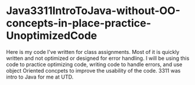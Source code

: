 # Java3311IntroToJava-without-OO-concepts-in-place-practice-UnoptimizedCode
Here is my code I've written for class assignments. Most of it is quickly written and not optimized or designed for error handling. I will be using this code to practice optimizing code, writing code to handle errors, and use object Oriented concpets to improve the usability of the code. 3311 was intro to Java for me at UTD.  
